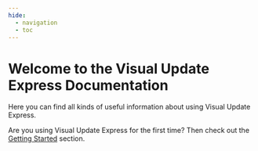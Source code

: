 ```yaml
---
hide:
  - navigation
  - toc
---
```


# Welcome to the Visual Update Express Documentation

Here you can find all kinds of useful information about using Visual Update Express.

Are you using Visual Update Express for the first time? Then check out the [Getting Started](getting-started/index.md)
section.
